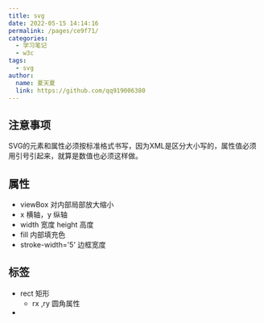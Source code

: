 ```yaml
---
title: svg
date: 2022-05-15 14:14:16
permalink: /pages/ce9f71/
categories: 
  - 学习笔记
  - w3c
tags: 
  - svg
author: 
  name: 夏天夏
  link: https://github.com/qq919006380
---
```

## 注意事项

SVG的元素和属性必须按标准格式书写，因为XML是区分大小写的，属性值必须用引号引起来，就算是数值也必须这样做。

## 属性

- viewBox 对内部局部放大缩小
- x 横轴，y 纵轴
- width 宽度 height 高度
- fill 内部填充色
- stroke-width='5' 边框宽度

## 标签

- rect 矩形
  - rx ,ry 圆角属性
- 

